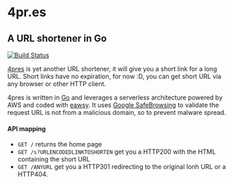 # __4pr.es__ 
## A URL shortener in Go

[![Build Status](https://travis-ci.org/inge4pres/4pr.es.svg?branch=master)](https://travis-ci.org/inge4pres/4pr.es)

[4pres](http://4pr.es/) is yet another URL shortener, it will give you a short link for a long URL.
Short links have no expiration, for now :D, you can get short URL via any browser or other HTTP client.

4pres is written in [Go](http://golang.org/) and leverages a serverless architecture powered by AWS and coded with [eawsy](https://github.com/eawsy/aws-lambda-go-shim). It uses [Google SafeBrowsing](https://safebrowsing.google.com/) to validate the request URL is not from a malicious domain, so to prevent malware spread.  

#### API mapping
* `GET /` returns the home page
* `GET /s?URLENCODEDLINKTOSHORTEN` get you a HTTP200 with the HTML containing the short URL
* `GET /ANYURL` get you a HTTP301 redirecting to the original lonh URL or a HTTP404.

